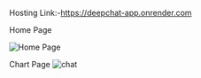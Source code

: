 Hosting Link:-https://deepchat-app.onrender.com

Home Page

![Home Page](https://github.com/Girijamohantashankar/DeepChat/assets/107687722/b8a32277-b42b-44c6-a103-43537c7a1656)


Chart Page
![chat](https://github.com/Girijamohantashankar/DeepChat/assets/107687722/fd014532-1959-467e-a707-7233b1ea760b)
